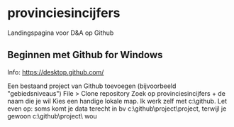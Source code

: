 # provinciesincijfers
Landingspagina voor D&amp;A op Github


## Beginnen met Github for Windows

Info: https://desktop.github.com/

Een bestaand project van Github toevoegen (bijvoorbeeld "gebiedsniveaus")
File > Clone repository
Zoek op provinciesincijfers + de naam die je wil
Kies een handige lokale map. Ik werk zelf met c:\github. Let even op: soms komt je data terecht in bv c:\github\project\project, terwijl je gewoon c:\github\project\ wou


